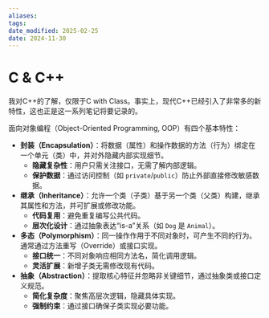 ```yaml
---
aliases: 
tags: 
date_modified: 2025-02-25
date: 2024-11-30
---
```


# C & C++

我对C++的了解，仅限于C with Class。事实上，现代C++已经引入了非常多的新特性，这也正是这一系列笔记将要记录的。

面向对象编程（Object-Oriented Programming, OOP）有四个基本特性：

- **封装（Encapsulation）**：将数据（属性）和操作数据的方法（行为）绑定在一个单元（类）中，并对外隐藏内部实现细节。
    - **隐藏复杂性**：用户只需关注接口，无需了解内部逻辑。
    - **保护数据**：通过访问控制（如 `private`/`public`）防止外部直接修改敏感数据。
- **继承（Inheritance）**：允许一个类（子类）基于另一个类（父类）构建，继承其属性和方法，并可扩展或修改功能。
    - **代码复用**：避免重复编写公共代码。
    - **层次化设计**：通过抽象表达“is-a”关系（如 `Dog` 是 `Animal`）。
- **多态（Polymorphism）**：同一操作作用于不同对象时，可产生不同的行为。通常通过方法重写（Override）或接口实现。
    - **接口统一**：不同对象响应相同方法名，简化调用逻辑。
    - **灵活扩展**：新增子类无需修改现有代码。
- **抽象（Abstraction）**：提取核心特征并忽略非关键细节，通过抽象类或接口定义规范。
    - **简化复杂度**：聚焦高层次逻辑，隐藏具体实现。
    - **强制约束**：通过接口确保子类实现必要功能。
